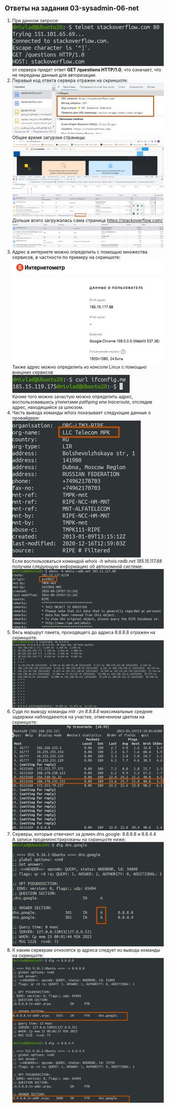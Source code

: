 ## Ответы на задания 03-sysadmin-06-net  
1. При данном запросе:  
![TEL](img/telnet80.jpg)  
от сервера придет ответ **GET /questions HTTP/1.0**, что означает, что не переданы данные для авторизации.  
2. Перавый код ответа сервера отражен на скриншоте:  
![307r](img/307redirect.jpg)  
Общее время загурзки страницы:  
![TTLoad](img/time_to_load.jpg)  
Дольше всего загружалась сама страница https://stackoverflow.com/  
![MTTLoad](img/max_time_to_load.jpg)  
3. Адрес в интернете можно определить с помощью множества сервисов, в частности по примеру на скриншоте:  
![IMETR](img/internometr.jpg)  
Также адрес можно определить из консоли Linux с помощью внешних сервисов  
![IFCFG](img/ifconfigme.jpg)  
Кроме того можно зачастую можно определить адрес, воспользовавшись утилитами *pathping* или *traceroute*, отследив адрес, находящийся за шлюзом.  
4. Часть вывода команды whois показывает следующие данные о провайдере:  
![TMPK](img/tmpk.jpg)  
Если воспользоваться командой *whois -h whois.radb.net 185.15.117.88* получим следующую информацию об автономной системе:  
![AS](img/as.jpg)  
5. Весь маршрут пакета, проходящего до адреса 8.8.8.8 отражен на скриншоте:  
![TR](img/traceroute.jpg)  
6. Судя по выводу команды *mtr -zn 8.8.8.8* максимальные средние задержки наблюдаеются на участке, отмеченном цветом на скриншоте:  
![MTR](img/mtr.jpg)  
7. Серверы, которые отвечают за домен dns.google: 8.8.8.8 и 8.8.4.4  
A записи продемонстрированы на скриншоте ниже:  
![AGOO](img/agoo.jpg)  
8. К каким серверам относятся ip адреса следует из вывода команды на скриншоте:  
![DIG](img/dig.jpg)  


